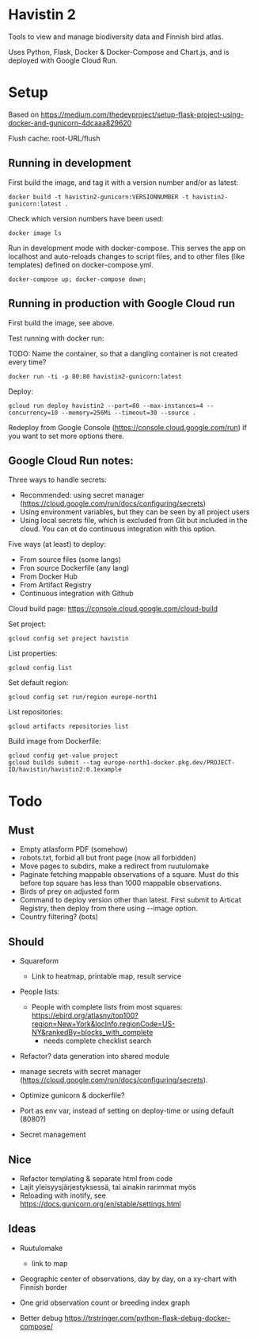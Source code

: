 
# Havistin 2

Tools to view and manage biodiversity data and Finnish bird atlas.

Uses Python, Flask, Docker & Docker-Compose and Chart.js, and is deployed with Google Cloud Run.

# Setup

Based on https://medium.com/thedevproject/setup-flask-project-using-docker-and-gunicorn-4dcaaa829620

Flush cache: root-URL/flush

## Running in development

First build the image, and tag it with a version number and/or as latest:

    docker build -t havistin2-gunicorn:VERSIONNUMBER -t havistin2-gunicorn:latest .

Check which version numbers have been used:

    docker image ls

Run in development mode with docker-compose. This serves the app on localhost and auto-reloads changes to script files, and to other files (like templates) defined on docker-compose.yml.

    docker-compose up; docker-compose down;

## Running in production with Google Cloud run

First build the image, see above. 

Test running with docker run:

TODO: Name the container, so that a dangling container is not created every time?

    docker run -ti -p 80:80 havistin2-gunicorn:latest

Deploy:

    gcloud run deploy havistin2 --port=80 --max-instances=4 --concurrency=10 --memory=256Mi --timeout=30 --source .

Redeploy from Google Console (https://console.cloud.google.com/run) if you want to set more options there.

## Google Cloud Run notes:

Three ways to handle secrets:

- Recommended: using  secret manager (https://cloud.google.com/run/docs/configuring/secrets)
- Using environment variables, but they can be seen by all project users
- Using local secrets file, which is excluded from Git but included in the cloud. You can ot do continuous integration with this option.

Five ways (at least) to deploy:

- From source files (some langs)
- Fron source Dockerfile (any lang)
- From Docker Hub
- From Artifact Registry
- Continuous integration with Github

Cloud build page: https://console.cloud.google.com/cloud-build

Set project:

    gcloud config set project havistin

List properties:

    gcloud config list

Set default region:

    gcloud config set run/region europe-north1

List repositories:

    gcloud artifacts repositories list

Build image from Dockerfile:

    gcloud config get-value project
    gcloud builds submit --tag europe-north1-docker.pkg.dev/PROJECT-ID/havistin/havistin2:0.1example


# Todo

## Must

- Empty atlasform PDF (somehow)
- robots.txt, forbid all but front page (now all forbidden)
- Move pages to subdirs, make a redirect from ruutulomake
- Paginate fetching mappable observations of a square. Must do this before top square has less than 1000 mappable observations.
- Birds of prey on adjusted form
- Command to deploy version other than latest. First submit to Articat Registry, then deploy from there using --image option.
- Country filtering? (bots)


## Should

- Squareform
    - Link to heatmap, printable map, result service
 
- People lists:
    - People with complete lists from most squares: https://ebird.org/atlasny/top100?region=New+York&locInfo.regionCode=US-NY&rankedBy=blocks_with_complete
        - needs complete checklist search
- Refactor? data generation into shared module
- manage secrets with secret manager (https://cloud.google.com/run/docs/configuring/secrets).
- Optimize gunicorn & dockerfile?
- Port as env var, instead of setting on deploy-time or using default (8080?)
- Secret management

## Nice

- Refactor templating & separate html from code
- Lajit yleisyysjärjestyksessä, tai ainakin rarimmat myös
- Reloading with inotify, see https://docs.gunicorn.org/en/stable/settings.html

## Ideas

- Ruutulomake
   - link to map
- Geographic center of observations, day by day, on a xy-chart with Finnish border 

- One grid observation count or breeding index graph
- Better debug https://trstringer.com/python-flask-debug-docker-compose/


